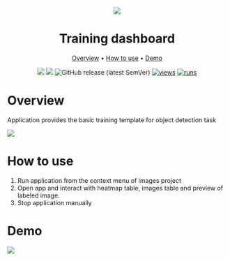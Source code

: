 <div align="center" markdown>

<img src="#app_poster">

# Training dashboard

<p align="center">
  <a href="#Overview">Overview</a> •
  <a href="#How-to-Use">How to use</a> •
  <a href="#Demo">Demo</a>
</p>

[![](https://img.shields.io/badge/supervisely-ecosystem-brightgreen)](https://ecosystem.supervise.ly/apps/supervisely-ecosystem/object-detection-training-template)
[![](https://img.shields.io/badge/slack-chat-green.svg?logo=slack)](https://supervise.ly/slack)
![GitHub release (latest SemVer)](https://img.shields.io/github/v/release/supervisely-ecosystem/object-detection-training-template)
[![views](https://app.supervise.ly/img/badges/views/supervisely-ecosystem/object-detection-training-template.png)](https://supervise.ly)
[![runs](https://app.supervise.ly/img/badges/runs/supervisely-ecosystem/object-detection-training-template.png)](https://supervise.ly)

</div>

# Overview

Application provides the basic training template for object detection task

<img src="#" />

# How to use
1. Run application from the context menu of images project
2. Open app and interact with heatmap table, images table and preview of labeled image.
3. Stop application manually

# Demo

<img src="#" />
